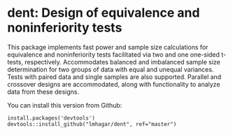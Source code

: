 # dent: Design of equivalence and noninferiority tests

This package implements fast power and sample size calculations for equivalence and noninferiority tests facilitated via two and one one-sided t-tests, respectively. Accommodates balanced and imbalanced sample size determination for two groups of data with equal and unequal variances. Tests with paired data and single samples are also supported. Parallel and crossover designs are accommodated, along with functionality to analyze data from these designs.

You can install this version from Github:

```
install.packages('devtools')
devtools::install_github("lmhagar/dent", ref="master")
```
